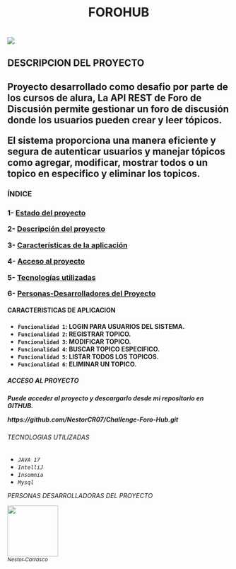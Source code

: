 <H1 align="center">FOROHUB<H1>
 <div id="Estado-del-proyecto">
 <p align="left">
   <img src="https://img.shields.io/badge/STATUS-EN%20DESAROLLO-green">
   </p>
 </div>
<H2 align="left" id="descripción-del-proyecto">DESCRIPCION DEL PROYECTO<H2>
<p align="left">
   Proyecto desarrollado como desafio por parte de los cursos de alura, La API REST de Foro de Discusión permite gestionar un foro de discusión donde los usuarios pueden crear y leer tópicos.
    
</p>
<p align="left">
  El sistema proporciona una manera eficiente y segura de autenticar usuarios y manejar tópicos como agregar, modificar, mostrar todos o un topico en especifico y eliminar los topicos.
</p>

<H3 align="left">ÍNDICE<H3>
  
1- [Estado del proyecto](#Estado-del-proyecto)

2- [Descripción del proyecto](#descripción-del-proyecto)

3- [Características de la aplicación](#Características-de-la-aplicación-y-demostración)

4- [Acceso al proyecto](#acceso-proyecto)

5- [Tecnologías utilizadas](#tecnologías-utilizadas)

6- [Personas-Desarrolladores del Proyecto](#personas-desarrolladores)


<H4 align="left" id="Características-de-la-aplicación-y-demostración">CARACTERISTICAS DE APLICACION<H4>

- `Funcionalidad 1`: LOGIN PARA USUARIOS DEL SISTEMA.
- `Funcionalidad 2`: REGISTRAR TOPICO.
- `Funcionalidad 3`: MODIFICAR TOPICO.
- `Funcionalidad 4`: BUSCAR TOPICO ESPECIFICO.
- `Funcionalidad 5`: LISTAR TODOS LOS TOPICOS.
- `Funcionalidad 6`: ELIMINAR UN TOPICO.

<H5 align="left" id="acceso-proyecto">ACCESO AL PROYECTO<H5>
<p>
 Puede acceder al proyecto y descargarlo desde mi repositorio en GITHUB.
</p>
<link>https://github.com/NestorCR07/Challenge-Foro-Hub.git</link>

<H6 align="left" id="tecnologías-utilizadas">TECNOLOGIAS UTILIZADAS<H6>

- `JAVA 17`
- `IntelliJ`
- `Insomnia`
- `Mysql`
  
<H7 align="left" id="personas-desarrolladores">PERSONAS DESARROLLADORAS DEL PROYECTO<H7>

[<img src="https://avatars2.githubusercontent.com/u/91089582" width=115><br><sub>Nestor Carrasco</sub>](https://github.com/NestorCR07)
